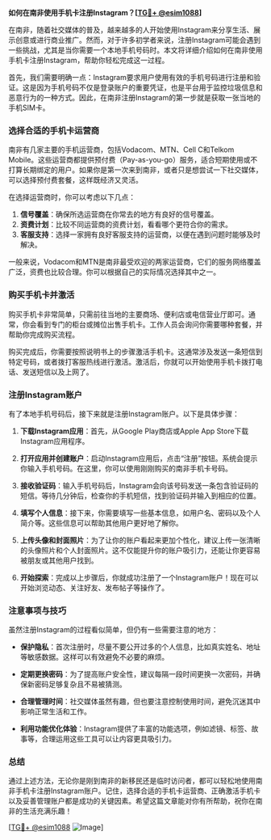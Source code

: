 **如何在南非使用手机卡注册Instagram？[[TG💪+ @esim1088](https://t.me/s/esim1088)]**

在南非，随着社交媒体的普及，越来越多的人开始使用Instagram来分享生活、展示创意或进行商业推广。然而，对于许多初学者来说，注册Instagram可能会遇到一些挑战，尤其是当你需要一个本地手机号码时。本文将详细介绍如何在南非使用手机卡注册Instagram，帮助你轻松完成这一过程。

首先，我们需要明确一点：Instagram要求用户使用有效的手机号码进行注册和验证。这是因为手机号码不仅是登录账户的重要凭证，也是平台用于监控垃圾信息和恶意行为的一种方式。因此，在南非注册Instagram的第一步就是获取一张当地的手机SIM卡。

### **选择合适的手机卡运营商**

南非有几家主要的手机运营商，包括Vodacom、MTN、Cell C和Telkom Mobile。这些运营商都提供预付费（Pay-as-you-go）服务，适合短期使用或不打算长期绑定的用户。如果你是第一次来到南非，或者只是想尝试一下社交媒体，可以选择预付费套餐，这样既经济又灵活。

在选择运营商时，你可以考虑以下几点：

1. **信号覆盖**：确保所选运营商在你常去的地方有良好的信号覆盖。
2. **资费计划**：比较不同运营商的资费计划，看看哪个更符合你的需求。
3. **客服支持**：选择一家拥有良好客服支持的运营商，以便在遇到问题时能够及时解决。

一般来说，Vodacom和MTN是南非最受欢迎的两家运营商，它们的服务网络覆盖广泛，资费也比较合理。你可以根据自己的实际情况选择其中之一。

### **购买手机卡并激活**

购买手机卡非常简单，只需前往当地的主要商场、便利店或电信营业厅即可。通常，你会看到专门的柜台或摊位出售手机卡。工作人员会询问你需要哪种套餐，并帮助你完成购买流程。

购买完成后，你需要按照说明书上的步骤激活手机卡。这通常涉及发送一条短信到特定号码，或者拨打客服热线进行激活。激活后，你就可以开始使用手机卡拨打电话、发送短信以及上网了。

### **注册Instagram账户**

有了本地手机号码后，接下来就是注册Instagram账户。以下是具体步骤：

1. **下载Instagram应用**：首先，从Google Play商店或Apple App Store下载Instagram应用程序。
   
2. **打开应用并创建账户**：启动Instagram应用后，点击“注册”按钮。系统会提示你输入手机号码。在这里，你可以使用刚刚购买的南非手机卡号码。

3. **接收验证码**：输入手机号码后，Instagram会向该号码发送一条包含验证码的短信。等待几分钟后，检查你的手机短信，找到验证码并输入到相应的位置。

4. **填写个人信息**：接下来，你需要填写一些基本信息，如用户名、密码以及个人简介等。这些信息可以帮助其他用户更好地了解你。

5. **上传头像和封面照片**：为了让你的账户看起来更加个性化，建议上传一张清晰的头像照片和个人封面照片。这不仅能提升你的账户吸引力，还能让你更容易被朋友或其他用户找到。

6. **开始探索**：完成以上步骤后，你就成功注册了一个Instagram账户！现在可以开始浏览动态、关注好友、发布帖子等操作了。

### **注意事项与技巧**

虽然注册Instagram的过程看似简单，但仍有一些需要注意的地方：

- **保护隐私**：首次注册时，尽量不要公开过多的个人信息，比如真实姓名、地址等敏感数据。这样可以有效避免不必要的麻烦。
  
- **定期更换密码**：为了提高账户安全性，建议每隔一段时间更换一次密码，并确保新密码足够复杂且不易被猜测。

- **合理管理时间**：社交媒体虽然有趣，但也要注意控制使用时间，避免沉迷其中影响正常生活和工作。

- **利用功能优化体验**：Instagram提供了丰富的功能选项，例如滤镜、标签、故事等，合理运用这些工具可以让内容更具吸引力。

### **总结**

通过上述方法，无论你是刚到南非的新移民还是临时访问者，都可以轻松地使用南非手机卡注册Instagram账户。记住，选择合适的手机卡运营商、正确激活手机卡以及妥善管理账户都是成功的关键因素。希望这篇文章能对你有所帮助，祝你在南非的生活充满乐趣！

[[TG💪+ @esim1088](https://t.me/s/esim1088) ![Image](https://i.postimg.cc/4NQfJmqS/Snipaste-2025-05-13-00-14-12.png)]